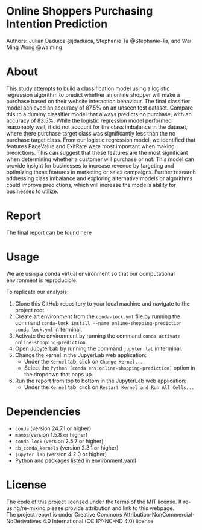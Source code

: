 # Online Shoppers Purchasing Intention Prediction
Authors: Julian Daduica @jdaduica, Stephanie Ta @Stephanie-Ta, and Wai Ming Wong @waiming


# About
This study attempts to build a classification model using a logistic regression algorithm to predict whether an online shopper will make a purchase based on their website interaction behaviour. The final classifier model achieved an accuracy of 87.5% on an unseen test dataset. Compare this to a dummy classifier model that always predicts no purchase, with an accuracy of 83.5%. While the logistic regression model performed reasonably well, it did not account for the class imbalance in the dataset, where there purchase target class was significantly less than the no purchase target class. From our logistic regression model, we identified that features PageValue and ExitRate were most important when making predictions. This can suggest that these features are the most significant when determining whether a customer will purchase or not. This model can provide insight for businesses to increase revenue by targeting and optimizing these features in marketing or sales campaigns. Further research addressing class imbalance and exploring alternative models or algorithms could improve predictions, which will increase the model’s ability for businesses to utilize. 

# Report
The final report can be found [here](https://github.com/UBC-MDS/Online-Shoppers-Purchasing-Intention-Prediction/blob/main/src/online-shoppers-purchasing-intention-prediction.html)

# Usage
We are using a conda virtual environment so that our computational environment is reproducible.

To replicate our analysis:
1. Clone this GitHub repository to your local machine and navigate to the project root.
2. Create an environment from the `conda-lock.yml` file by running the command `conda-lock install --name online-shopping-prediction conda-lock.yml` in terminal.
3. Activate the environment by running the command `conda activate online-shopping-prediction`.
4. Open JupyterLab by running the command `jupyter lab` in terminal.
5. Change the kernel in the JupyerLab web application:
    - Under the `Kernel` tab, click on `Change Kernel...`
    - Select the `Python [conda env:online-shopping-prediction]` option in the dropdown that pops up.
6. Run the report from top to bottom in the JupyterLab web application:
    - Under the `Kernel` tab, click on `Restart Kernel and Run All Cells...`

# Dependencies
- `conda` (version 24.7.1 or higher)
- `mamba`(version 1.5.8 or higher)
- `conda-lock` (version 2.5.7 or higher)
- `nb_conda_kernels` (version 2.3.1 or higher)
- `jupyter lab` (version 4.2.0 or higher)
- Python and packages listed in [environment.yaml](https://github.com/UBC-MDS/Online-Shoppers-Purchasing-Intention-Prediction/blob/main/environment.yaml)

# License
The code of this project licensed under the terms of the MIT license. If re-using/re-mixing please provide attribution and link to this webpage.  
The project report is under Creative Commons Attribution-NonCommercial-NoDerivatives 4.0 International (CC BY-NC-ND 4.0) license.
